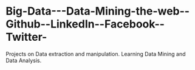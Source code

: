 Big-Data---Data-Mining-the-web--Github--LinkedIn--Facebook--Twitter-
====================================================================

Projects on Data extraction and manipulation.
Learning Data Mining and Data Analysis.
